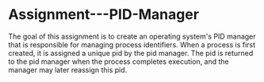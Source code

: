# Assignment---PID-Manager
The goal of this assignment is to create an operating system's PID manager that is responsible for managing process identifiers. When a process is first created, it is assigned a unique pid by the pid manager. The pid is returned to the pid manager when the process completes execution, and the manager may later reassign this pid.
